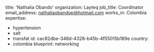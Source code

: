 title: 'Nathalia Obando'
organization: Layteq
job_title: Coordinator
email_address: nathaliaobandop@hotmail.com
works_in: Colombia
expertise:
  - hypertension
  - salt
  - transfat
id: cac82dbe-346d-4328-b45b-4f55015b189e
country:
  - colombia
blueprint: networking
